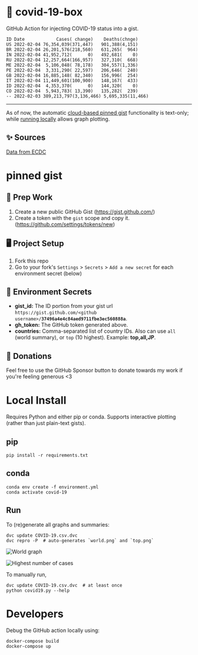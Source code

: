 # 🏥 covid-19-box

GitHub Action for injecting COVID-19 status into a gist.

```
ID Date            Cases( change)    Deaths(chnge)
US 2022-02-04 76,354,039(371,447)   901,388(4,151)
BR 2022-02-04 26,201,576(218,560)   631,265(  964)
IN 2022-02-04 41,952,712(      0)   492,681(    0)
RU 2022-02-04 12,257,664(166,957)   327,310(  668)
ME 2022-02-04  5,106,048( 78,178)   304,557(1,336)
PE 2022-02-04  3,331,290( 22,597)   206,646(  240)
GB 2022-02-04 16,885,148( 82,340)   156,996(  254)
IT 2022-02-04 11,449,601(100,900)   148,167(  433)
ID 2022-02-04  4,353,370(      0)   144,320(    0)
CO 2022-02-04  5,943,783( 13,390)   135,282(  239)
-- 2022-02-03 389,213,797(3,136,466) 5,695,335(11,466)
```

---

As of now, the automatic [cloud-based pinned gist](#pinned-gist) functionality is text-only;
while [running locally](#local-install) allows graph plotting.

## ✨ Sources

[Data from ECDC](https://www.ecdc.europa.eu/en/publications-data/download-todays-data-geographic-distribution-covid-19-cases-worldwide)

# pinned gist

## 🎒 Prep Work
1. Create a new public GitHub Gist (https://gist.github.com/)
1. Create a token with the `gist` scope and copy it. (https://github.com/settings/tokens/new)

## 🖥 Project Setup
1. Fork this repo
1. Go to your fork's `Settings` > `Secrets` > `Add a new secret` for each environment secret (below)

## 🤫 Environment Secrets
- **gist_id:** The ID portion from your gist url `https://gist.github.com/<github username>/`**`37496a4e4c84aed9711fbe3ec560888a`**.
- **gh_token:** The GitHub token generated above.
- **countries:** Comma-separated list of country IDs. Also can use `all` (world summary), or `top` (10 highest). Example: **top,all,JP**.

## 💸 Donations

Feel free to use the GitHub Sponsor button to donate towards my work if you're feeling generous <3

# Local Install

Requires Python and either pip or conda. Supports interactive plotting (rather than just plain-text gists).

## pip

```
pip install -r requirements.txt
```

## conda

```
conda env create -f environment.yml
conda activate covid-19
```

## Run

To (re)generate all graphs and summaries:

```
dvc update COVID-19.csv.dvc
dvc repro -P  # auto-generates `world.png` and `top.png`
```

![World graph](world.png)

![Highest number of cases](top.png)

To manually run,

```
dvc update COVID-19.csv.dvc  # at least once
python covid19.py --help
```

# Developers

Debug the GitHub action locally using:

```
docker-compose build
docker-compose up
```
